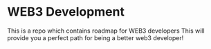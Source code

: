 # WEB3 Development

This is a repo which contains roadmap for WEB3 developers
This will provide you a perfect path for being a better web3 developer!

